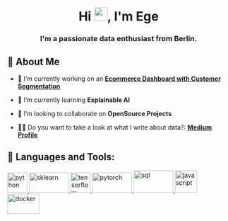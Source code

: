<h1 align="center">Hi <img src="https://raw.githubusercontent.com/MartinHeinz/MartinHeinz/master/wave.gif" width="30px" height="30px">, I'm Ege</h1>
<h3 align="center">I'm a passionate data enthusiast from Berlin.</h3>


## 🙋 About Me

- 🔭 I’m currently working on an **[Ecommerce Dashboard with Customer Segmentation](https://github.com/egeatmaca/ecommerce_dashboard)**

- 🌱 I’m currently learning **Explainable AI**

- 👯 I’m looking to collaborate on **OpenSource Projects**

- 👨‍💻 Do you want to take a look at what I write about data?: **[Medium Profile](https://medium.com/@egeatmaca)**

## 🚀 Languages and Tools:

<p> 
    <a href="https://www.python.org" target="_blank"> <img src="https://img.icons8.com/color/48/000000/python.png" alt="python" height="45"/> </a> 
    <a href="https://scikit-learn.org/" target="_blank"> <img src="https://scikit-learn.org/stable/_static/scikit-learn-logo-small.png" alt="sklearn" width="90" height="45"/> </a> 
    <a href="https://www.tensorflow.org/" target="_blank"> <img src="https://cdn.icon-icons.com/icons2/2699/PNG/512/tensorflow_logo_icon_168671.png" alt="tensorflow" width="45" height="45"/> </a> 
    <a href="https://pytorch.org/" target="_blank"> <img src="https://upload.wikimedia.org/wikipedia/commons/9/96/Pytorch_logo.png" alt="pytorch" width="90" height="45"/> </a>
    <a href="https://www.postgresql.org/" target="_blank"> <img src="https://logodix.com/logo/541949.png" alt="sql" width="90" height="50"/> </a>    
    <a href="https://developer.mozilla.org/en-US/docs/Web/JavaScript" target="_blank"> <img src="https://img.icons8.com/color/48/000000/javascript.png" alt="javascript" height="50"/> </a> 
    <a  href="https://www.docker.com/" target="_blank"> <img src="https://www.docker.com/wp-content/uploads/2022/03/vertical-logo-monochromatic.png" alt="docker" width="72" height="45"/> </a>
</p>
